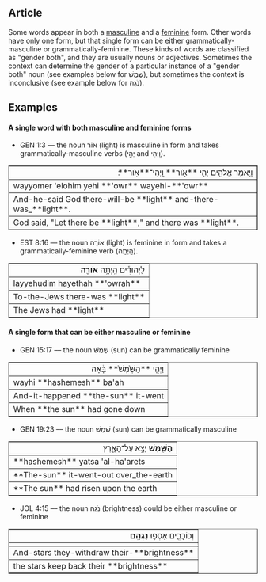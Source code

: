 ## Article
Some words appear in both a [masculine](https://git.door43.org/Door43/en-uhg/src/master/content/gender_masculine/02.md) and a [feminine](https://git.door43.org/Door43/en-uhg/src/master/content/gender_feminine/02.md) form. Other words have only one form, but that single form can be either grammatically-masculine or grammatically-feminine. These kinds of words are classified as "gender both", and they are usually nouns or adjectives.  Sometimes the context can determine the gender of a particular instance of a "gender both" noun (see examples below for שֶׁמֶשׁ), but sometimes the context is inconclusive (see example below for נֹגַהּ).

## Examples

#### A single word with both masculine and feminine forms

* GEN 1:3 –– the noun אוֹר (light) is masculine in form and takes grammatically-masculine verbs (יְהִ֣י and וַֽיְהִי).
<table border="1" class="docutils">
<colgroup>
<col width="100%" />
</colgroup>
<tbody valign="top">
<tr class="row-odd" align="right"><td>וַיֹּ֥אמֶר אֱלֹהִ֖ים יְהִ֣י **אֹ֑ור** וַֽיְהִי־**אֹֽור**׃</td>
</tr>
<tr class="row-even"><td>wayyomer 'elohim yehi **'owr** wayehi-**'owr**</td>
</tr>
<tr class="row-odd"><td>And-he-said God there-will-be **light** and-there-was_**light**.</td>
</tr>
<tr class="row-even"><td>God said, "Let there be **light**," and there was **light**.</td>
</tr>
</tbody>
</table>

* EST 8:16 –– the noun אוֹרָה (light) is feminine in form and takes a grammatically-feminine verb (הָֽיְתָ֥ה). 
<table border="1" class="docutils">
<colgroup>
<col width="100%" />
</colgroup>
<tbody valign="top">
<tr class="row-odd" align="right"><td>לַיְּהוּדִ֕ים הָֽיְתָ֥ה <b>אֹורָ֖ה</b></td>
</tr>
<tr class="row-even"><td>layyehudim hayethah **'owrah**</td>
</tr>
<tr class="row-odd"><td>To-the-Jews there-was **light**</td>
</tr>
<tr class="row-even"><td>The Jews had **light**</td>
</tr>
</tbody>
</table>

#### A single form that can be either masculine or feminine

* GEN 15:17 –– the noun שֶׁמֶשׁ (sun) can be grammatically feminine
<table border="1" class="docutils">
<colgroup>
<col width="100%" />
</colgroup>
<tbody valign="top">
<tr class="row-odd" align="right"><td>וַיְהִ֤י **הַשֶּׁ֙מֶשׁ֙** בָּ֔אָה</td>
</tr>
<tr class="row-even"><td>wayhi **hashemesh** ba'ah</td>
</tr>
<tr class="row-odd"><td>And-it-happened **the-sun** it-went</td>
</tr>
<tr class="row-even"><td>When **the sun** had gone down</td>
</tr>
</tbody>
</table>

* GEN 19:23 –– the noun שֶׁמֶשׁ (sun) can be grammatically masculine
<table border="1" class="docutils">
<colgroup>
<col width="100%" />
</colgroup>
<tbody valign="top">
<tr class="row-odd" align="right"><td><b>הַשֶּׁ֖מֶשׁ</b> יָצָ֣א עַל־הָאָ֑רֶץ </td>
</tr>
<tr class="row-even"><td>**hashemesh** yatsa 'al-ha'arets </td>
</tr>
<tr class="row-odd"><td>**The-sun** it-went-out over_the-earth</td>
</tr>
<tr class="row-even"><td>**The sun** had risen upon the earth</td>
</tr>
</tbody>
</table>

* JOL 4:15 –– the noun נֹגַהּ (brightness) could be either masculine or feminine
<table border="1" class="docutils">
<colgroup>
<col width="100%" />
</colgroup>
<tbody valign="top">
<tr class="row-odd" align="right"><td>וְכוֹכָבִ֖ים אָסְפ֥וּ <b>נָגְהָֽם</b></td>
</tr>
<tr class="row-even"><td></td>
</tr>
<tr class="row-odd"><td>And-stars they-withdraw their-**brightness**</td>
</tr>
<tr class="row-even"><td>the stars keep back their **brightness**</td>
</tr>
</tbody>
</table>